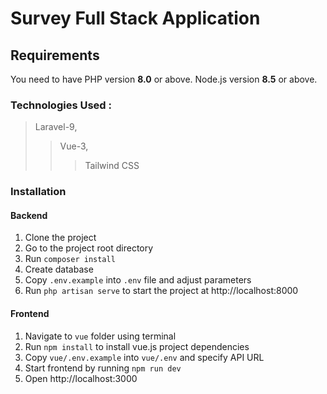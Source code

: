 # Survey Full Stack Application

## Requirements
You need to have PHP version **8.0** or above. Node.js version **8.5** or above.

### Technologies Used : 
> Laravel-9,
>> Vue-3, 
>>> Tailwind CSS

### Installation

#### Backend
1. Clone the project
2. Go to the project root directory
3. Run `composer install`
4. Create database
5. Copy `.env.example` into `.env` file and adjust parameters
6. Run `php artisan serve` to start the project at http://localhost:8000

#### Frontend
1. Navigate to `vue` folder using terminal
2. Run `npm install` to install vue.js project dependencies
3. Copy `vue/.env.example` into `vue/.env` and specify API URL
4. Start frontend by running `npm run dev`
5. Open http://localhost:3000

